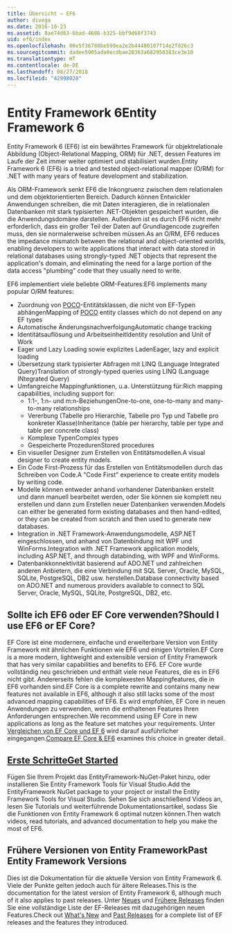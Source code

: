 ```yaml
---
title: Übersicht – EF6
author: divega
ms.date: 2016-10-23
ms.assetid: 8ae74d63-6bad-4686-b325-bbf9d68f3743
uid: ef6/index
ms.openlocfilehash: 00e5f36788be599ea2e2b44480107f14e2f026c3
ms.sourcegitcommit: dadee5905ada9ecdbae28363a682950383ce3e10
ms.translationtype: HT
ms.contentlocale: de-DE
ms.lasthandoff: 08/27/2018
ms.locfileid: "42998028"
---
```

# <a name="entity-framework-6"></a><span data-ttu-id="6cd66-102">Entity Framework 6</span><span class="sxs-lookup"><span data-stu-id="6cd66-102">Entity Framework 6</span></span>
<span data-ttu-id="6cd66-103">Entity Framework 6 (EF6) ist ein bewährtes Framework für objektrelationale Abbildung (Object-Relational Mapping, ORM) für .NET, dessen Features im Laufe der Zeit immer weiter optimiert und stabilisiert wurden.</span><span class="sxs-lookup"><span data-stu-id="6cd66-103">Entity Framework 6 (EF6) is a tried and tested object-relational mapper (O/RM) for .NET with many years of feature development and stabilization.</span></span>

<span data-ttu-id="6cd66-104">Als ORM-Framework senkt EF6 die Inkongruenz zwischen dem relationalen und dem objektorientierten Bereich. Dadurch können Entwickler Anwendungen schreiben, die mit Daten interagieren, die in relationalen Datenbanken mit stark typisierten .NET-Objekten gespeichert wurden, die die Anwendungsdomäne darstellen. Außerdem ist es durch EF6 nicht mehr erforderlich, dass ein großer Teil der Daten auf Grundlagencode zugreifen muss, den sie normalerweise schreiben müssen.</span><span class="sxs-lookup"><span data-stu-id="6cd66-104">As an O/RM, EF6 reduces the impedance mismatch between the relational and object-oriented worlds, enabling developers to write applications that interact with data stored in relational databases using strongly-typed .NET objects that represent the application's domain, and eliminating the need for a large portion of the data access "plumbing" code that they usually need to write.</span></span>

<span data-ttu-id="6cd66-105">EF6 implementiert viele beliebte ORM-Features:</span><span class="sxs-lookup"><span data-stu-id="6cd66-105">EF6 implements many popular O/RM features:</span></span>
- <span data-ttu-id="6cd66-106">Zuordnung von [POCO](~/ef6/resources/glossary.md#poco)-Entitätsklassen, die nicht von EF-Typen abhängen</span><span class="sxs-lookup"><span data-stu-id="6cd66-106">Mapping of [POCO](~/ef6/resources/glossary.md#poco) entity classes which do not depend on any EF types</span></span>
- <span data-ttu-id="6cd66-107">Automatische Änderungsnachverfolgung</span><span class="sxs-lookup"><span data-stu-id="6cd66-107">Automatic change tracking</span></span>
- <span data-ttu-id="6cd66-108">Identitätsauflösung und Arbeitseinheit</span><span class="sxs-lookup"><span data-stu-id="6cd66-108">Identity resolution and Unit of Work</span></span>
- <span data-ttu-id="6cd66-109">Eager und Lazy Loading sowie explizites Laden</span><span class="sxs-lookup"><span data-stu-id="6cd66-109">Eager, lazy and explicit loading</span></span>
- <span data-ttu-id="6cd66-110">Übersetzung stark typisierter Abfragen mit LINQ (Language Integrated Query)</span><span class="sxs-lookup"><span data-stu-id="6cd66-110">Translation of strongly-typed queries using LINQ (Language INtegrated Query)</span></span>
- <span data-ttu-id="6cd66-111">Umfangreiche Mappingfunktionen, u.a. Unterstützung für:</span><span class="sxs-lookup"><span data-stu-id="6cd66-111">Rich mapping capabilities, including support for:</span></span>
  - <span data-ttu-id="6cd66-112">1:1-, 1:n- und m:n-Beziehungen</span><span class="sxs-lookup"><span data-stu-id="6cd66-112">One-to-one, one-to-many and many-to-many relationships</span></span>
  - <span data-ttu-id="6cd66-113">Vererbung (Tabelle pro Hierarchie, Tabelle pro Typ und Tabelle pro konkreter Klasse)</span><span class="sxs-lookup"><span data-stu-id="6cd66-113">Inheritance (table per hierarchy, table per type and table per concrete class)</span></span>
  - <span data-ttu-id="6cd66-114">Komplexe Typen</span><span class="sxs-lookup"><span data-stu-id="6cd66-114">Complex types</span></span>
  - <span data-ttu-id="6cd66-115">Gespeicherte Prozeduren</span><span class="sxs-lookup"><span data-stu-id="6cd66-115">Stored procedures</span></span>
- <span data-ttu-id="6cd66-116">Ein visueller Designer zum Erstellen von Entitätsmodellen.</span><span class="sxs-lookup"><span data-stu-id="6cd66-116">A visual designer to create entity models.</span></span>
- <span data-ttu-id="6cd66-117">Ein Code First-Prozess für das Erstellen von Entitätsmodellen durch das Schreiben von Code.</span><span class="sxs-lookup"><span data-stu-id="6cd66-117">A "Code First" experience to create entity models by writing code.</span></span>
- <span data-ttu-id="6cd66-118">Modelle können entweder anhand vorhandener Datenbanken erstellt und dann manuell bearbeitet werden, oder Sie können sie komplett neu erstellen und dann zum Erstellen neuer Datenbanken verwenden.</span><span class="sxs-lookup"><span data-stu-id="6cd66-118">Models can either be generated form existing databases and then hand-edited, or they can be created from scratch and then used to generate new databases.</span></span>
- <span data-ttu-id="6cd66-119">Integration in .NET Framework-Anwendungsmodelle, ASP.NET eingeschlossen, und anhand von Datenbindung mit WPF und WinForms.</span><span class="sxs-lookup"><span data-stu-id="6cd66-119">Integration with .NET Framework application models, including ASP.NET, and through databinding, with WPF and WinForms.</span></span>
- <span data-ttu-id="6cd66-120">Datenbankkonnektivität basierend auf ADO.NET und zahlreichen anderen Anbietern, die eine Verbindung mit SQL Server, Oracle, MySQL, SQLite, PostgreSQL, DB2 usw. herstellen.</span><span class="sxs-lookup"><span data-stu-id="6cd66-120">Database connectivity based on ADO.NET and numerous providers available to connect to SQL Server, Oracle, MySQL, SQLite, PostgreSQL, DB2, etc.</span></span>

## <a name="should-i-use-ef6-or-ef-core"></a><span data-ttu-id="6cd66-121">Sollte ich EF6 oder EF Core verwenden?</span><span class="sxs-lookup"><span data-stu-id="6cd66-121">Should I use EF6 or EF Core?</span></span>

<span data-ttu-id="6cd66-122">EF Core ist eine modernere, einfache und erweiterbare Version von Entity Framework mit ähnlichen Funktionen wie EF6 und einigen Vorteilen.</span><span class="sxs-lookup"><span data-stu-id="6cd66-122">EF Core is a more modern, lightweight and extensible version of Entity Framework that has very similar capabilities and benefits to EF6.</span></span>
<span data-ttu-id="6cd66-123">EF Core wurde vollständig neu geschrieben und enthält viele neue Features, die es in EF6 nicht gibt. Andererseits fehlen die komplexesten Mappingfeatures, die in EF6 vorhanden sind.</span><span class="sxs-lookup"><span data-stu-id="6cd66-123">EF Core is a complete rewrite and contains many new features not available in EF6, although it also still lacks some of the most advanced mapping capabilities of EF6.</span></span>
<span data-ttu-id="6cd66-124">Es wird empfohlen, EF Core in neuen Anwendungen zu verwenden, wenn die enthaltenen Features Ihren Anforderungen entsprechen.</span><span class="sxs-lookup"><span data-stu-id="6cd66-124">We recommend using EF Core in new applications as long as the feature set matches your requirements.</span></span>
<span data-ttu-id="6cd66-125">Unter [Vergleichen von EF Core und EF 6](xref:efcore-and-ef6/index) wird darauf ausführlicher eingegangen.</span><span class="sxs-lookup"><span data-stu-id="6cd66-125">[Compare EF Core & EF6](xref:efcore-and-ef6/index) examines this choice in greater detail.</span></span>

## <a name="get-startedef6get-startedmd"></a>[<span data-ttu-id="6cd66-126">Erste Schritte</span><span class="sxs-lookup"><span data-stu-id="6cd66-126">Get Started</span></span>](~/ef6/get-started.md)

<span data-ttu-id="6cd66-127">Fügen Sie Ihrem Projekt das EntityFramework-NuGet-Paket hinzu, oder installieren Sie Entity Framework Tools für Visual Studio.</span><span class="sxs-lookup"><span data-stu-id="6cd66-127">Add the EntityFramework NuGet package to your project or install the Entity Framework Tools for Visual Studio.</span></span> <span data-ttu-id="6cd66-128">Sehen Sie sich anschließend Videos an, lesen Sie Tutorials und weiterführende Dokumentationsartikel, sodass Sie die Funktionen von Entity Framework 6 optimal nutzen können.</span><span class="sxs-lookup"><span data-stu-id="6cd66-128">Then watch videos, read tutorials, and advanced documentation to help you make the most of EF6.</span></span>

## <a name="past-entity-framework-versions"></a><span data-ttu-id="6cd66-129">Frühere Versionen von Entity Framework</span><span class="sxs-lookup"><span data-stu-id="6cd66-129">Past Entity Framework Versions</span></span>

<span data-ttu-id="6cd66-130">Dies ist die Dokumentation für die aktuelle Version von Entity Framework 6. Viele der Punkte gelten jedoch auch für ältere Releases.</span><span class="sxs-lookup"><span data-stu-id="6cd66-130">This is the documentation for the latest version of Entity Framework 6, although much of it also applies to past releases.</span></span>
<span data-ttu-id="6cd66-131">Unter [Neues](~/ef6/what-is-new/index.md) und [Frühere Releases](~/ef6/what-is-new/past-releases.md) finden Sie eine vollständige Liste der EF-Releases mit dazugehörigen neuen Features.</span><span class="sxs-lookup"><span data-stu-id="6cd66-131">Check out [What's New](~/ef6/what-is-new/index.md) and [Past Releases](~/ef6/what-is-new/past-releases.md) for a complete list of EF releases and the features they introduced.</span></span>
